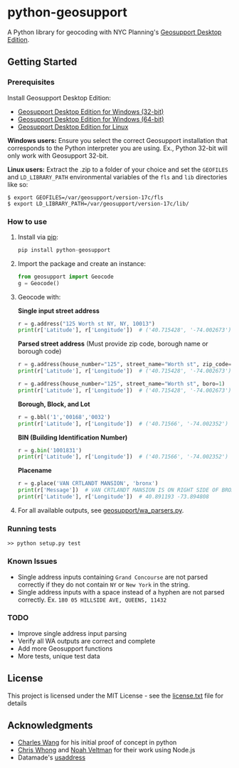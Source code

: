 # python-geosupport

A Python library for geocoding with NYC Planning's [Geosupport Desktop Edition](https://www1.nyc.gov/site/planning/data-maps/open-data/dwn-gde-home.page).



## Getting Started
### Prerequisites

Install Geosupport Desktop Edition:

   * [Geosupport Desktop Edition for Windows (32-bit)](http://www1.nyc.gov/assets/planning/download/zip/data-maps/open-data/gde_17c.zip)
   * [Geosupport Desktop Edition for Windows (64-bit)](http://www1.nyc.gov/assets/planning/download/zip/data-maps/open-data/gde64_17c.zip)
   * [Geosupport Desktop Edition for Linux](https://www1.nyc.gov/assets/planning/download/zip/data-maps/open-data/gdelx_17c.zip)

**Windows users:** Ensure you select the correct Geosupport installation that corresponds to the Python interpreter you are using. Ex., Python 32-bit will only work with Geosupport 32-bit.

**Linux users:** Extract the .zip to a folder of your choice and set the `GEOFILES` and `LD_LIBRARY_PATH` environmental variables of the `fls` and `lib` directories like so:

```shell
$ export GEOFILES=/var/geosupport/version-17c/fls
$ export LD_LIBRARY_PATH=/var/geosupport/version-17c/lib/
```

### How to use
1. Install via [pip](https://pip.readthedocs.io/en/latest/quickstart.html):
    ```python
    pip install python-geosupport
    ```

2. Import the package and create an instance:
    ```python
    from geosupport import Geocode
    g = Geocode()
    ```

3. Geocode with:

    **Single input street address**
    ```python
    r = g.address("125 Worth st NY, NY, 10013")
    print(r['Latitude'], r['Longitude'])  # ('40.715428', '-74.002673')
    ```

    **Parsed street address** (Must provide zip code, borough name or borough code)
    ```python
    r = g.address(house_number="125", street_name="Worth st", zip_code=10013)
    print(r['Latitude'], r['Longitude'])  # ('40.715428', '-74.002673')

    r = g.address(house_number="125", street_name="Worth st", boro=1)
    print(r['Latitude'], r['Longitude'])  # ('40.715428', '-74.002673')
    ```

    **Borough, Block, and Lot**
    ```python
    r = g.bbl('1','00168','0032')
    print(r['Latitude'], r['Longitude'])  # ('40.71566', '-74.002352')
    ```
    **BIN (Building Identification Number)**
    ```python
    r = g.bin('1001831')
    print(r['Latitude'], r['Longitude'])  # ('40.71566', '-74.002352')
    ```
    **Placename**
    ```python
    r = g.place('VAN CRTLANDT MANSION', 'bronx')
    print(r['Message'])  # VAN CRTLANDT MANSION IS ON RIGHT SIDE OF BROADWAY
    print(r['Latitude'], r['Longitude'])  # 40.891193 -73.894808
    ```

4. For all available outputs, see [geosupport/wa_parsers.py](https://github.com/ishiland/python-geosupport/tree/master/geosupport/wa_parsers.py).

### Running tests
```
>> python setup.py test
```

### Known Issues
* Single address inputs containing `Grand Concourse`  are not parsed correctly if they do not contain `NY` or `New York` in the string.
* Single address inputs with a space instead of a hyphen are not parsed correctly. Ex. `180 05 HILLSIDE AVE, QUEENS, 11432`

### TODO
* Improve single address input parsing
* Verify all WA outputs are correct and complete
* Add more Geosupport functions
* More tests, unique test data

## License

This project is licensed under the MIT License - see the [license.txt](license.txt) file for details

## Acknowledgments

* [Charles Wang](https://github.com/CharlesKWang/NYC-Geocoder) for his initial proof of concept in python
* [Chris Whong](https://gist.github.com/chriswhong/2e5f0f41fc5d366ec902613251445b30) and [Noah Veltman](https://github.com/veltman/node-geosupport) for their work using Node.js
* Datamade's [usaddress](https://github.com/datamade/usaddress)
